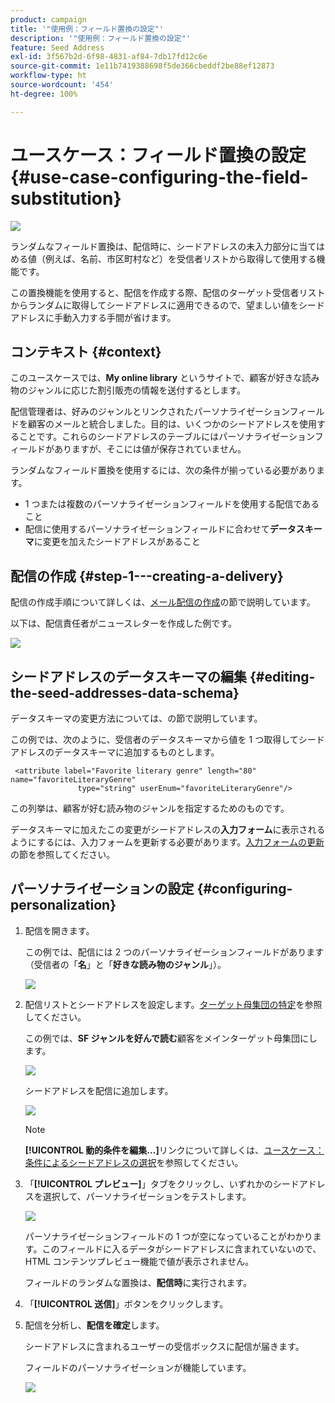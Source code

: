 ```yaml
---
product: campaign
title: '"使用例：フィールド置換の設定"'
description: '"使用例：フィールド置換の設定"'
feature: Seed Address
exl-id: 3f567b2d-6f98-4831-af84-7db17fd12c6e
source-git-commit: 1e11b7419388698f5de366cbeddf2be88ef12873
workflow-type: ht
source-wordcount: '454'
ht-degree: 100%

---
```


# ユースケース：フィールド置換の設定{#use-case-configuring-the-field-substitution}

![](../../assets/common.svg)

ランダムなフィールド置換は、配信時に、シードアドレスの未入力部分に当てはめる値（例えば、名前、市区町村など）を受信者リストから取得して使用する機能です。

この置換機能を使用すると、配信を作成する際、配信のターゲット受信者リストからランダムに取得してシードアドレスに適用できるので、望ましい値をシードアドレスに手動入力する手間が省けます。

## コンテキスト {#context}

このユースケースでは、**My online library** というサイトで、顧客が好きな読み物のジャンルに応じた割引販売の情報を送付するとします。

配信管理者は、好みのジャンルとリンクされたパーソナライゼーションフィールドを顧客のメールと統合しました。目的は、いくつかのシードアドレスを使用することです。これらのシードアドレスのテーブルにはパーソナライゼーションフィールドがありますが、そこには値が保存されていません。

ランダムなフィールド置換を使用するには、次の条件が揃っている必要があります。

* 1 つまたは複数のパーソナライゼーションフィールドを使用する配信であること
* 配信に使用するパーソナライゼーションフィールドに合わせて&#x200B;**データスキーマ**&#x200B;に変更を加えたシードアドレスがあること

## 配信の作成 {#step-1---creating-a-delivery}

配信の作成手順について詳しくは、[メール配信の作成](creating-an-email-delivery.md)の節で説明しています。

以下は、配信責任者がニュースレターを作成した例です。

![](assets/dlv_seeds_usecase_24.png)

## シードアドレスのデータスキーマの編集 {#editing-the-seed-addresses-data-schema}

データスキーマの変更方法については、の節で説明しています。

この例では、次のように、受信者のデータスキーマから値を 1 つ取得してシードアドレスのデータスキーマに追加するものとします。

```
 <attribute label="Favorite literary genre" length="80" name="favoriteLiteraryGenre"
               type="string" userEnum="favoriteLiteraryGenre"/>
```

この列挙は、顧客が好む読み物のジャンルを指定するためのものです。

データスキーマに加えたこの変更がシードアドレスの&#x200B;**入力フォーム**&#x200B;に表示されるようにするには、入力フォームを更新する必要があります。[入力フォームの更新](use-case--selecting-seed-addresses-on-criteria.md#updating-the-input-form)の節を参照してください。

## パーソナライゼーションの設定 {#configuring-personalization}

1. 配信を開きます。

   この例では、配信には 2 つのパーソナライゼーションフィールドがあります（受信者の「**名**」と「**好きな読み物のジャンル**」）。

   ![](assets/dlv_seeds_usecase_25.png)

1. 配信リストとシードアドレスを設定します。[ターゲット母集団の特定](steps-defining-the-target-population.md)を参照してください。

   この例では、**SF ジャンルを好んで読む**&#x200B;顧客をメインターゲット母集団にします。

   ![](assets/dlv_seeds_usecase_26.png)

   シードアドレスを配信に追加します。

   ![](assets/dlv_seeds_usecase_27.png)

   >[!NOTE]
   >
   >**[!UICONTROL 動的条件を編集...]**&#x200B;リンクについて詳しくは、[ユースケース：条件によるシードアドレスの選択](use-case--selecting-seed-addresses-on-criteria.md)を参照してください。

1. 「**[!UICONTROL プレビュー]**」タブをクリックし、いずれかのシードアドレスを選択して、パーソナライゼーションをテストします。

   ![](assets/dlv_seeds_usecase_28.png)

   パーソナライゼーションフィールドの 1 つが空になっていることがわかります。このフィールドに入るデータがシードアドレスに含まれていないので、HTML コンテンツプレビュー機能で値が表示されません。

   フィールドのランダムな置換は、**配信時**&#x200B;に実行されます。

1. 「**[!UICONTROL 送信]**」ボタンをクリックします。
1. 配信を分析し、**配信を確定**&#x200B;します。

   シードアドレスに含まれるユーザーの受信ボックスに配信が届きます。

   フィールドのパーソナライゼーションが機能しています。

   ![](assets/dlv_seeds_usecase_08.png)
